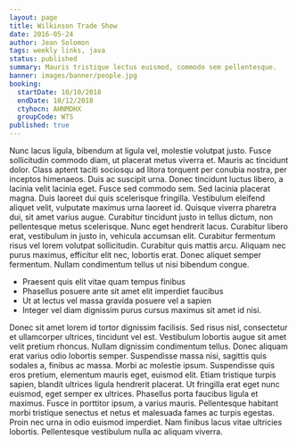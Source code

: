 ```yaml
---
layout: page
title: Wilkinson Trade Show
date: 2016-05-24
author: Jean Solomon
tags: weekly links, java
status: published
summary: Mauris tristique lectus euismod, commodo sem pellentesque.
banner: images/banner/people.jpg
booking:
  startDate: 10/10/2018
  endDate: 10/12/2018
  ctyhocn: AHNMDHX
  groupCode: WTS
published: true
---
```

Nunc lacus ligula, bibendum at ligula vel, molestie volutpat justo. Fusce sollicitudin commodo diam, ut placerat metus viverra et. Mauris ac tincidunt dolor. Class aptent taciti sociosqu ad litora torquent per conubia nostra, per inceptos himenaeos. Duis ac suscipit urna. Donec tincidunt luctus libero, a lacinia velit lacinia eget. Fusce sed commodo sem. Sed lacinia placerat magna. Duis laoreet dui quis scelerisque fringilla. Vestibulum eleifend aliquet velit, vulputate maximus urna laoreet id. Quisque viverra pharetra dui, sit amet varius augue. Curabitur tincidunt justo in tellus dictum, non pellentesque metus scelerisque.
Nunc eget hendrerit lacus. Curabitur libero erat, vestibulum in justo in, vehicula accumsan elit. Curabitur fermentum risus vel lorem volutpat sollicitudin. Curabitur quis mattis arcu. Aliquam nec purus maximus, efficitur elit nec, lobortis erat. Donec aliquet semper fermentum. Nullam condimentum tellus ut nisi bibendum congue.

* Praesent quis elit vitae quam tempus finibus
* Phasellus posuere ante sit amet elit imperdiet faucibus
* Ut at lectus vel massa gravida posuere vel a sapien
* Integer vel diam dignissim purus cursus maximus sit amet id nisi.

Donec sit amet lorem id tortor dignissim facilisis. Sed risus nisl, consectetur et ullamcorper ultrices, tincidunt vel est. Vestibulum lobortis augue sit amet velit pretium rhoncus. Nullam dignissim condimentum tellus. Donec aliquam erat varius odio lobortis semper. Suspendisse massa nisi, sagittis quis sodales a, finibus ac massa. Morbi ac molestie ipsum. Suspendisse quis eros pretium, elementum mauris eget, euismod elit.
Etiam tristique turpis sapien, blandit ultrices ligula hendrerit placerat. Ut fringilla erat eget nunc euismod, eget semper ex ultrices. Phasellus porta faucibus ligula et maximus. Fusce in porttitor ipsum, a varius mauris. Pellentesque habitant morbi tristique senectus et netus et malesuada fames ac turpis egestas. Proin nec urna in odio euismod imperdiet. Nam finibus lacus vitae ultricies lobortis. Pellentesque vestibulum nulla ac aliquam viverra.
